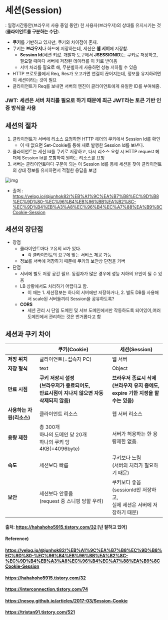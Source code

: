 # 세션(Session)

: 일정시간동안(브라우저 사용 중일 동안) 한 사용자(브라우저)의 상태를 유지시키는 것(**클라이언트를 구분하는 수단**).

* **쿠키**를 기반하고 있지만, 쿠키와 차이점이 존재.
* 쿠키는 **브라우저**나 하드에 저장하는데, 세션은 **웹 서버**에 저장함.
  * **Session Id**(세션 키값. 개발자 도구에서 **JSESSIONID**)는 쿠키로 저장하고, 필요할 때마다 서버에 저장된 데이터를 이 키로 받아옴
  * 서버 처리를 필요로 해, 무분별하게 사용하면 성능 저하될 수 있음
* HTTP 프로토콜에서 Req, Res가 오고가면 연결이 끊어지는데, 정보를 유지하려면 이 세션이라는 것이 필요
* 클라이언트가 Req를 보내면 서버의 엔진이 클라이언트에게 유일한 ID를 부여해줌.



### JWT: 세션은 서버 처리를 필요로 하기 때문에 최근 JWT라는 토큰 기반 인증 방식을 사용



## 세션의 절차

1. 클라이언트가 서버에 리소스 요청하면 HTTP 헤더의 쿠키에서 Session Id를 확인
   * 이 때 없으면 Set-Cookie를 통해 새로 발행한 Session Id를 보낸다.
2. 클라이언트는 세션 Id를 쿠키로 저장하고, 다시 리소스 요청 시 HTTP request 헤더에 Session Id를 포함하여 원하는 리소스를 요청
3. 서버는 클라이언트마다 구분이 되는 이 Session Id를 통해 세션을 찾아 클라이언트의 상태 정보를 유지하면서 적절한 응답을 보냄

![img](https://media.vlpt.us/images/junhok82/post/eb016f92-dfe1-4961-a7ea-f5501352b3d9/image.png)

* 출처 : https://velog.io/@junhok82/%EB%A1%9C%EA%B7%B8%EC%9D%B8%EC%9D%80-%EC%96%B4%EB%96%BB%EA%B2%8C-%EC%9D%B4%EB%A3%A8%EC%96%B4%EC%A7%88%EA%B9%8CCookie-Session



## 세션의 장단점

* 장점
  * 클라이언트마다 고유의 id가 있다.
    * 각 클라이언트의 요구에 맞는 서비스 제공 가능
  * 정보를 서버에 저장하기 때문에 쿠키의 보안상 단점을 커버
* 단점
  * 서버에 별도 저장 공간 필요. 동접자가 많은 경우에 성능 저하의 요인이 될 수 있음
  * LB 상황에서도 처리하기 어렵다고 함.
    * 이 때는 1. 세션정보는 하나의 서버에만 저장하거나, 2. 별도 DB를 사용해서 scale된 서버들끼리 Session을 공유하도록?
  * **CORS**
    * 세션 관리 시 단일 도메인 및 서브 도메인에서만 작동하도록 되어있어,여러 도메인에서 관리하는 것은 번거롭다고 함



## 세션과 쿠키 차이

|                           | **쿠키(Cookie)**                                             | **세션(Session)**                                            |
| ------------------------- | ------------------------------------------------------------ | ------------------------------------------------------------ |
| **저장 위치**             | 클라이언트(=접속자 PC)                                       | 웹 서버                                                      |
| **저장 형식**             | text                                                         | Object                                                       |
| **만료 시점**             | **쿠키 저장시 설정<br />(브라우저가 종료되어도,<br />만료시점이 지나지 않으면 자동삭제되지 않음)** | **브라우저 종료시 삭제<br />(브라우저 유지 중에도,<br />expire 기한 지정을 할수는 있음)** |
| **사용하는 자원(리소스)** | 클라이언트 리소스                                            | 웹 서버 리소스                                               |
| **용량 제한**             | 총 300개<br />하나의 도메인 당 20개<br />하나의 쿠키 당 4KB(=4096byte) | 서버가 허용하는 한 용량제한 없음.                            |
| **속도**                  | 세션보다 빠름                                                | 쿠키보다 느림<br />(서버의 처리가 필요하기 때문)             |
| **보안**                  | 세션보다 안좋음<br />(request 중 스니핑 당할 우려)           | 쿠키보다 좋음<br />(sessionId만 저장하고,<br />실제 세션은 서버에 저장하기 때문) |

#### 출처: https://hahahoho5915.tistory.com/32 [넌 잘하고 있어]



#### Reference)

#### https://velog.io/@junhok82/%EB%A1%9C%EA%B7%B8%EC%9D%B8%EC%9D%80-%EC%96%B4%EB%96%BB%EA%B2%8C-%EC%9D%B4%EB%A3%A8%EC%96%B4%EC%A7%88%EA%B9%8CCookie-Session

#### https://hahahoho5915.tistory.com/32

#### https://interconnection.tistory.com/74

#### https://nesoy.github.io/articles/2017-03/Session-Cookie

#### https://tristan91.tistory.com/521